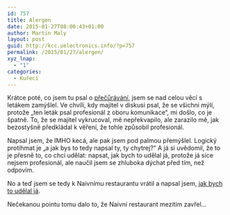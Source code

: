 ```yaml
---
id: 757
title: Alergen
date: 2015-01-27T08:00:43+01:00
author: Martin Maly
layout: post
guid: http://kcc.uelectronics.info/?p=757
permalink: /2015/01/27/alergen/
xyz_lnap:
  - "1"
categories:
  - Kuřecí
---
```

Krátce poté, co jsem tu psal o [přečůrávání](http://kcc.uelectronics.info/2014/12/27/precurat/ "Přečůrat"), jsem se nad celou věcí s letákem zamýšlel. Ve chvíli, kdy majitel v diskusi psal, že se všichni mýlí, protože &#8222;ten leták psal profesionál z oboru komunikace&#8220;, mi došlo, co je špatně. To, že se majitel vykrucoval, mě nepřekvapilo, ale zarazilo mě, jak bezostyšně předkládal k věření, že tohle způsobil profesionál.

Napsal jsem, že IMHO kecá, ale pak jsem pod palmou přemýšlel. Logický protihmat je &#8222;a jak bys to tedy napsal ty, ty chytrej?&#8220; A já si uvědomil, že to je přesně to, co chci udělat: napsat, jak bych to udělal já, protože já sice nejsem profesionál, ale naučil jsem se zhluboka dýchat před tím, než odpovím.

No a teď jsem se tedy k Naivnímu restaurantu vrátil a napsal jsem, [jak bych to udělal já](http://jakolidi.cz/naivni-restaurant-a-alergeny/).

Nečekanou pointu tomu dalo to, že Naivní restaurant mezitím zavřel&#8230;
